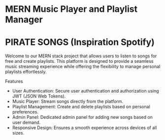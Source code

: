 # MERN Music Player and Playlist Manager
# PIRATE SONGS (Inspiration Spotify)

Welcome to our MERN stack project that allows users to listen to songs for free and create playlists. This platform is designed to provide a seamless music streaming experience while offering the flexibility to manage personal playlists effortlessly.

Features
- User Authentication: Secure user authentication and authorization using JWT (JSON Web Tokens).
- Music Player: Stream songs directly from the platform.
- Playlist Management: Create and delete playlists based on personal preferences.
- Admin Panel: Dedicated admin panel for adding new songs based on user demand.
- Responsive Design: Ensures a smooth experience across devices of all sizes.
